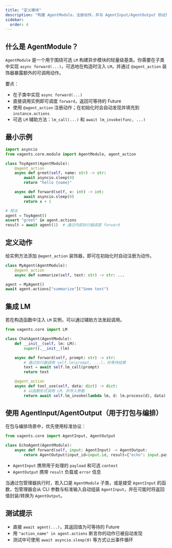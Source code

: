 ```yaml
---
title: "定义模块"
description: "构建 AgentModule，注册动作，并与 AgentInput/AgentOutput 协议集成。"
sidebar:
  order: 4
---
```


## 什么是 AgentModule？

`AgentModule` 是一个用于围绕可选 `LM` 构建异步模块的轻量级基类。你需要在子类中实现 `async forward(...)`，可选地在构造时注入 `LM`，并通过 `@agent_action` 装饰器暴露额外的可调用动作。

要点：

- 在子类中实现 `async forward(...)`
- 直接调用实例即可调度 `forward`，返回可等待的 Future
- 使用 `@agent_action` 注册动作；在初始化时会自动发现并填充到 `instance.actions`
- 可选 `LM` 辅助方法：`lm_call(...)` 和 `await lm_invoke(func, ...)`

## 最小示例

```python
import asyncio
from vagents.core.module import AgentModule, agent_action

class ToyAgent(AgentModule):
    @agent_action
    async def greet(self, name: str) -> str:
        await asyncio.sleep(0)
        return "hello {name}"

    async def forward(self, x: int) -> int:
        await asyncio.sleep(0)
        return x + 1

# 用法
agent = ToyAgent()
assert "greet" in agent.actions
result = await agent(1)  # 通过内部执行器调度 forward
```

## 定义动作

给实例方法添加 `@agent_action` 装饰器，即可在初始化时自动注册为动作。

```python
class MyAgent(AgentModule):
    @agent_action
    async def summarize(self, text: str) -> str: ...

agent = MyAgent()
await agent.actions["summarize"]("Some text")
```

## 集成 LM

若在构造函数中注入 `LM` 实例，可以通过辅助方法发起调用。

```python
from vagents.core import LM

class ChatAgent(AgentModule):
    def __init__(self, lm: LM):
        super().__init__(lm)

    async def forward(self, prompt: str) -> str:
        # 通过执行器调用 self.lm(prompt, ...)，并等待结果
        text = await self.lm_call(prompt)
        return text

    @agent_action
    async def tool_use(self, data: dict) -> dict:
        # 以函数形式调用 LM，并传入参数
        return await self.lm_invoke(lambda lm, d: lm.process(d), data)
```

## 使用 AgentInput/AgentOutput（用于打包与编排）

在包与编排场景中，优先使用标准协议：

```python
from vagents.core import AgentInput, AgentOutput

class EchoAgent(AgentModule):
    async def forward(self, input: AgentInput) -> AgentOutput:
        return AgentOutput(input_id=input.id, result={"echo": input.payload})
```

- `AgentInput` 携带用于处理的 `payload` 和可选 `context`
- `AgentOutput` 携带 `result` 负载或 `error` 信息

当通过包管理器执行时，若入口是 `AgentModule` 子类，或是接受 `AgentInput` 的函数，包管理器会从 CLI 参数与标准输入自动组装 `AgentInput`，并在可能时将返回值封装/转换为 `AgentOutput`。

## 测试提示

- 直接 `await agent(...)`，其返回值为可等待的 Future
- 用 `"action_name" in agent.actions` 断言你的动作已被自动发现
- 测试中可使用 `await asyncio.sleep(0)` 等方式让出事件循环
